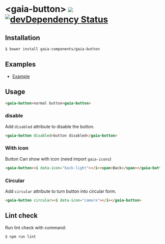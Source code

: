 # &lt;gaia-button&gt; [![](https://travis-ci.org/gaia-components/gaia-button.svg)](https://travis-ci.org/gaia-components/gaia-button) [![devDependency Status](https://david-dm.org/gaia-components/gaia-header/dev-status.svg)](https://david-dm.org/gaia-components/gaia-button#info=devDependencies)

## Installation

```bash
$ bower install gaia-components/gaia-button
```

## Examples

- [Example](http://gaia-components.github.io/gaia-button/)

## Usage

```html
<gaia-button>normal button<gaia-button>
```

### disable

Add `disabled` attribute to disable the button.

```html
<gaia-button disabled>button disabled</gaia-button>
```

### With icon

Button Can show with icon (need import `gaia-icons`)

```html
<gaia-button><i data-icon="back-light"></i><span>Back</span></gaia-button>
```

### Circular

Add `circular` attribute to turn button into circular form.

```html
<gaia-button circular><i data-icon="camera"></i></gaia-button>
```

## Lint check

Run lint check with command:

`$ npm run lint`
